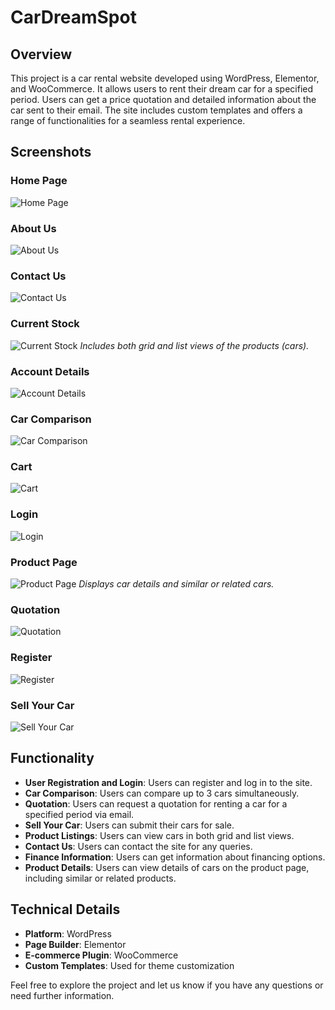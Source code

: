 # CarDreamSpot

## Overview
This project is a car rental website developed using WordPress, Elementor, and WooCommerce. It allows users to rent their dream car for a specified period. Users can get a price quotation and detailed information about the car sent to their email. The site includes custom templates and offers a range of functionalities for a seamless rental experience.

## Screenshots

### Home Page
![Home Page](wp-content/uploads/2024/Home.png)

### About Us
![About Us](wp-content/uploads/2024/About_Us_Desktop.png)

### Contact Us
![Contact Us](wp-content/uploads/2024/contact_us.png)

### Current Stock
![Current Stock](wp-content/uploads/2024/current_stock.png)
*Includes both grid and list views of the products (cars).*

### Account Details
![Account Details](wp-content/uploads/2024/Account_Detail.png)

### Car Comparison
![Car Comparison](wp-content/uploads/2024/Car_Comparsion.png)

### Cart
![Cart](wp-content/uploads/2024/Cart.png)

### Login
![Login](wp-content/uploads/2024/Login.png)

### Product Page
![Product Page](wp-content/uploads/2024/Product_Page.png)
*Displays car details and similar or related cars.*

### Quotation
![Quotation](wp-content/uploads/2024/Qutation.png)

### Register
![Register](wp-content/uploads/2024/Register.png)

### Sell Your Car
![Sell Your Car](wp-content/uploads/2024/Sell_Your_Car.png)

## Functionality

- **User Registration and Login**: Users can register and log in to the site.
- **Car Comparison**: Users can compare up to 3 cars simultaneously.
- **Quotation**: Users can request a quotation for renting a car for a specified period via email.
- **Sell Your Car**: Users can submit their cars for sale.
- **Product Listings**: Users can view cars in both grid and list views.
- **Contact Us**: Users can contact the site for any queries.
- **Finance Information**: Users can get information about financing options.
- **Product Details**: Users can view details of cars on the product page, including similar or related products.

## Technical Details

- **Platform**: WordPress
- **Page Builder**: Elementor
- **E-commerce Plugin**: WooCommerce
- **Custom Templates**: Used for theme customization

Feel free to explore the project and let us know if you have any questions or need further information.
